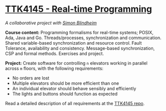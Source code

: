 # [TTK4145 - Real-time Programming](https://www.ntnu.edu/studies/courses/TTK4145)

*A collaborative project with [Simon Blindheim](https://github.com/simbli)*

**Course content:** Programming formalisms for real-time systems; POSIX, Ada, Java and Go. Threads/processes, synchronization and communication. Shared variable-based synchronization and resource control. Fault Tolerance, availability and consistency. Message-based synchronization, CSP and formal methods. Exercises and project.

**Project:** Create software for controlling `n` elevators working in parallel across `m` floors, with the following requirements:
- No orders are lost
- Multiple elevators should be more efficient than one
- An individual elevator should behave sensibly and efficiently
- The lights and buttons should function as expected

Read a detailed description of all requirements at the [TTK4145 repo](https://github.com/TTK4145/Project#elevator-project).
